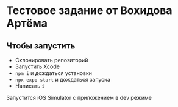 # Тестовое задание от Вохидова Артёма

## Чтобы запустить

- Склонировать репозиторий
- Запустить Xcode
- `npm i` и дождаться установки
- `npx expo start` и дождаться запуска
- Написать `i`

Запустится iOS Simulator с приложением в dev режиме